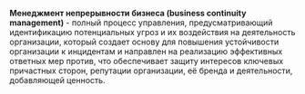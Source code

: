 **Менеджмент непрерывности бизнеса (business continuity management)** - полный процесс управления, предусматривающий идентификацию потенциальных угроз и их воздействия на деятельность организации, который создает основу для повышения устойчивости организации к инцидентам и направлен на реализацию эффективных ответных мер против, что обеспечивает защиту интересов ключевых причастных сторон, репутации организации, её бренда и деятельности, добавляющей ценность.